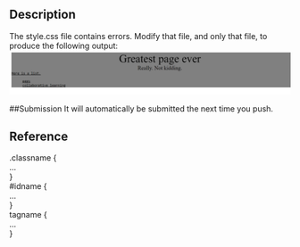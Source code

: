 ## Description
The style.css file contains errors. Modify that file, and only that file, to produce the following output:
![goal](screenshot.png)

##Submission
It will automatically be submitted the next time you push.

## Reference

.classname {  
    ...  
}  
#idname {  
    ...  
}  
tagname {  
    ...  
}
